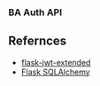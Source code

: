 ### BA Auth API

## Refernces

- [flask-jwt-extended](https://github.com/vimalloc/flask-jwt-extended)
- [Flask SQLAlchemy](https://flask-sqlalchemy.palletsprojects.com/)
